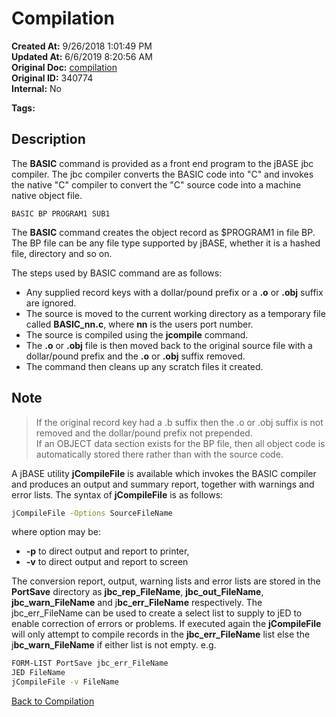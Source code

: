 # Compilation

**Created At:** 9/26/2018 1:01:49 PM  
**Updated At:** 6/6/2019 8:20:56 AM  
**Original Doc:** [compilation](https://docs.jbase.com/49435-compilation/compilation)  
**Original ID:** 340774  
**Internal:** No  

**Tags:**
<badge text='compilation of basic programs' vertical='middle' />

## Description

The **BASIC** command is provided as a front end program to the jBASE jbc compiler. The jbc compiler converts the BASIC code into "C" and invokes the native "C" compiler to convert the "C" source code into a machine native object file.

`BASIC BP PROGRAM1 SUB1`

The **BASIC** command creates the object record as $PROGRAM1 in file BP. The BP file can be any file type supported by jBASE, whether it is a hashed file, directory and so on.

The steps used by BASIC command are as follows:

- Any supplied record keys with a dollar/pound prefix or a **.o** or **.obj** suffix are ignored.
- The source is moved to the current working directory as a temporary file called **BASIC\_nn.c**, where **nn** is the users port number.
- The source is compiled using the **jcompile** command.
- The **.o** or **.obj** file is then moved back to the original source file with a dollar/pound prefix and the **.o** or **.obj** suffix removed.
- The command then cleans up any scratch files it created.

## Note

> If the original record key had a .b suffix then the .o or .obj suffix is not removed and the dollar/pound prefix not prepended.  
> If an OBJECT data section exists for the BP file, then all object code is automatically stored there rather than with the source code.  

A jBASE utility **jCompileFile** is available which invokes the BASIC compiler and produces an output and summary report, together with warnings and error lists. The syntax of **jCompileFile** is as follows:

``` bash
jCompileFile -Options SourceFileName
```

where option may be:

- **-p** to direct output and report to printer,
- **-v** to direct output and report to screen

The conversion report, output, warning lists and error lists are stored in the **PortSave** directory as **jbc\_rep\_FileName**, **jbc\_out\_FileName**,   **jbc\_warn\_FileName** and j**bc\_err\_FileName** respectively. The jbc\_err\_FileName can be used to create a select list to supply to jED to enable correction of errors or problems. If executed again the **jCompileFile** will only attempt to compile records in the **jbc\_err\_FileName** list else the j**bc\_warn\_FileName** if either list is not empty. e.g.

``` bash
FORM-LIST PortSave jbc_err_FileName
JED FileName
jCompileFile -v FileName
```

[Back to Compilation](../README.md)
